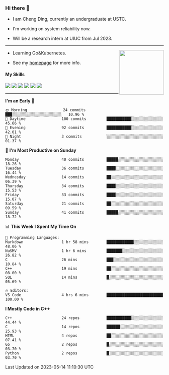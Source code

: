 ### Hi there 👋

* I am Cheng Ding, currently an undergraduate at USTC.
  
* I'm working on system reliability now.

* Will be a research intern at UIUC from Jul 2023.

---

<img align="right" height="141" src="https://github-readme-stats.vercel.app/api?username=IrisesD&theme=tokyonight&show_icons=true&count_private=true">

-  Learning Go&Kubernetes.

-  See my [homepage](https://irisesd.github.io) for more info.

#### My Skills

![](https://img.shields.io/badge/C++-65318e?logo=cplusplus&logoColor=fff)
![](https://img.shields.io/badge/Python-3e74a2?logo=python&logoColor=fff)
![](https://img.shields.io/badge/C-5654a2?logo=c&logoColor=fff)
![](https://img.shields.io/badge/Go-00aaff?logo=go&logoColor=fff)
![](https://img.shields.io/badge/Docker-0088ff?logo=docker&logoColor=fff)
![](https://img.shields.io/badge/Kubernetes-0066FF?logo=kubernetes&logoColor=fff)

---
<!--START_SECTION:waka-->
**I'm an Early 🐤** 

```text
🌞 Morning                24 commits          ███░░░░░░░░░░░░░░░░░░░░░░   10.96 % 
🌆 Daytime                100 commits         ███████████░░░░░░░░░░░░░░   45.66 % 
🌃 Evening                92 commits          ███████████░░░░░░░░░░░░░░   42.01 % 
🌙 Night                  3 commits           ░░░░░░░░░░░░░░░░░░░░░░░░░   01.37 % 
```
📅 **I'm Most Productive on Sunday** 

```text
Monday                   40 commits          █████░░░░░░░░░░░░░░░░░░░░   18.26 % 
Tuesday                  36 commits          ████░░░░░░░░░░░░░░░░░░░░░   16.44 % 
Wednesday                14 commits          ██░░░░░░░░░░░░░░░░░░░░░░░   06.39 % 
Thursday                 34 commits          ████░░░░░░░░░░░░░░░░░░░░░   15.53 % 
Friday                   33 commits          ████░░░░░░░░░░░░░░░░░░░░░   15.07 % 
Saturday                 21 commits          ██░░░░░░░░░░░░░░░░░░░░░░░   09.59 % 
Sunday                   41 commits          █████░░░░░░░░░░░░░░░░░░░░   18.72 % 
```


📊 **This Week I Spent My Time On** 

```text
💬 Programming Languages: 
Markdown                 1 hr 58 mins        ████████████░░░░░░░░░░░░░   48.06 % 
NuSMV                    1 hr 6 mins         ███████░░░░░░░░░░░░░░░░░░   26.82 % 
C                        26 mins             ███░░░░░░░░░░░░░░░░░░░░░░   10.84 % 
C++                      19 mins             ██░░░░░░░░░░░░░░░░░░░░░░░   08.00 % 
SQL                      14 mins             █░░░░░░░░░░░░░░░░░░░░░░░░   05.69 % 

🔥 Editors: 
VS Code                  4 hrs 6 mins        █████████████████████████   100.00 % 
```

**I Mostly Code in C++** 

```text
C++                      24 repos            ███████████░░░░░░░░░░░░░░   44.44 % 
C                        14 repos            ██████░░░░░░░░░░░░░░░░░░░   25.93 % 
HTML                     4 repos             ██░░░░░░░░░░░░░░░░░░░░░░░   07.41 % 
Go                       2 repos             █░░░░░░░░░░░░░░░░░░░░░░░░   03.70 % 
Python                   2 repos             █░░░░░░░░░░░░░░░░░░░░░░░░   03.70 % 
```




 Last Updated on 2023-05-14 11:10:30 UTC
<!--END_SECTION:waka-->